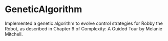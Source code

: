 # GeneticAlgorithm
Implemented a genetic algorithm to evolve control strategies for Robby the Robot, as described in Chapter 9 of Complexity: A Guided Tour by Melanie Mitchell. 
